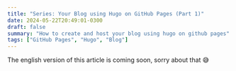 ```yaml
---
title: "Series: Your Blog using Hugo on GitHub Pages (Part 1)"
date: 2024-05-22T20:49:01-0300
draft: false
summary: "How to create and host your blog using hugo on github pages"
tags: ["GitHub Pages", "Hugo", "Blog"]
---
```

The english version of this article is coming soon, sorry about that :sweat_smile:

